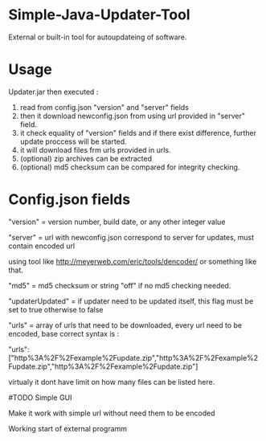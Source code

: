 # Simple-Java-Updater-Tool
External or built-in tool for autoupdateing of software.

# Usage

Updater.jar then executed :

1. read from config.json "version" and "server" fields
2. then it download newconfig.json from using url provided in "server" field.
3. it check equality of "version" fields and if there exist difference,
further update proccess will be started.
4. it will download files frm urls provided in urls.
5. (optional) zip archives can be extracted
6. (optional) md5 checksum can be compared for integrity checking.

# Config.json fields

"version" = version number, build date, or any other integer value

"server" = url with newconfig.json correspond to server for updates, must contain encoded url

using tool like http://meyerweb.com/eric/tools/dencoder/ or something like that.

"md5" = md5 checksum or string "off" if no md5 checking needed.

"updaterUpdated" = if updater need to be updated itself, this flag must be set to true otherwise to false

"urls" = array of urls that need to be downloaded, every url need to be encoded, base correct syntax is :

"urls":["http%3A%2F%2Fexample%2Fupdate.zip","http%3A%2F%2Fexample%2Fupdate.zip","http%3A%2F%2Fexample%2Fupdate.zip"]

virtualy it dont have limit on how many files can be listed here.

#TODO
Simple GUI

Make it work with simple url without need them to be encoded

Working start of external programm
